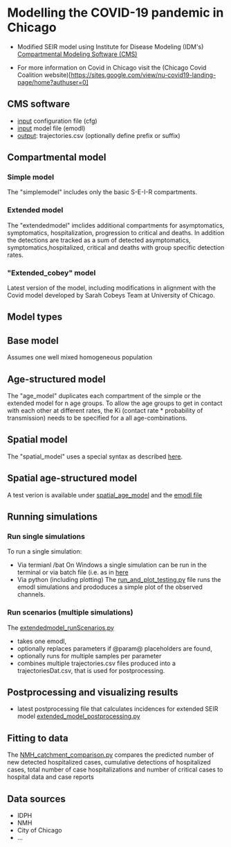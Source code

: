 # Modelling the COVID-19 pandemic in Chicago

- Modified SEIR model using Institute for Disease Modeling (IDM's) [Compartmental Modeling Software (CMS)](https://idmod.org/docs/cms/index.html)

- For more information on Covid in Chicago visit the (Chicago Covid Coalition website)[https://sites.google.com/view/nu-covid19-landing-page/home?authuser=0]

## CMS software
- [input](https://idmod.org/docs/cms/input-files.html) configuration file (cfg)
- [input](https://idmod.org/docs/cms/input-files.html)  model file (emodl)
- [output](https://idmod.org/docs/cms/output.html?searchText=output): trajectories.csv (optionally define prefix or suffix)

## Compartmental model 
### Simple model
The "simplemodel" includes only the basic S-E-I-R compartments. 

### Extended model
The "extendedmodel" imclides additional compartments for asymptomatics, symptomatics, hospitalization, progression to critical and deaths. In addition the detections are tracked as a sum of detected asymptomatics, symptomatics,hospitalized, critical and deaths with group specific detection rates. 

### "Extended_cobey" model
Latest version of the model, including modifications in alignment with the Covid model developed by Sarah Cobeys Team at University of Chicago. 

## Model types
## Base model
Assumes one well mixed homogeneous population 

## Age-structured model 
The "age_model" duplicates each compartment of the simple or the extended model for n age groups. To allow the age groups to get in contact with each other at different rates, the Ki (contact rate * probability of transmission) needs to be specified for a all age-combinations. 

## Spatial model
The "spatial_model" uses a special syntax as described [here](https://idmod.org/docs/cms/create-spatial-model.html?searchText=spatial). 

## Spatial age-structured model
A test verion is available under [spatial_age_model](https://github.com/numalariamodeling/covid-chicago/blob/master/spatial_age_model)
and the [emodl file](https://github.com/numalariamodeling/covid-chicago/blob/master/spatial_age_model/emodl/extendedmodel_cobey_locale_EMS_2grptest1.emodl)

## Running simulations

### Run single simulations
To run a single simulation: 
- Via termianl /bat
On Windows a single simulation can be run in the terminal or via batch file (i.e. as in [here](https://github.com/numalariamodeling/covid-chicago/blob/master/runModel_testing.bat)
- Via python (including plotting)
The [run_and_plot_testing.py](https://github.com/numalariamodeling/covid-chicago/blob/master/run_and_plot_testing.py) file runs the emodl simulations and prododuces a simple plot of the observed channels. 

### Run scenarios (multiple simulations)
The [extendedmodel_runScenarios.py](https://github.com/numalariamodeling/covid-chicago/blob/master/extendedmodel_runScenarios.py) 
- takes one emodl, 
- optionally replaces parameters if @param@ placeholders are found, 
- optionally runs for multiple samples per parameter
- combines multiple trajectories.csv files produced into a trajectoriesDat.csv, that is used for postprocessing. 

## Postprocessing and visualizing results
- latest postprocessing file that calculates incidences for extended SEIR model [extended_model_postprocessing.py](https://github.com/numalariamodeling/covid-chicago/blob/master/extended_model_postprocessing.py)

## Fitting to data
The [NMH_catchment_comparison.py](https://github.com/numalariamodeling/covid-chicago/blob/master/NMH_catchment_comparison.py) compares the predicted number of new detected hospitalized cases, cumulative detections of hospitalized cases, total number of case hospitalizations and number of critical cases to hospital data and case reports 


## Data sources
- IDPH
- NMH
- City of Chicago
- ...







